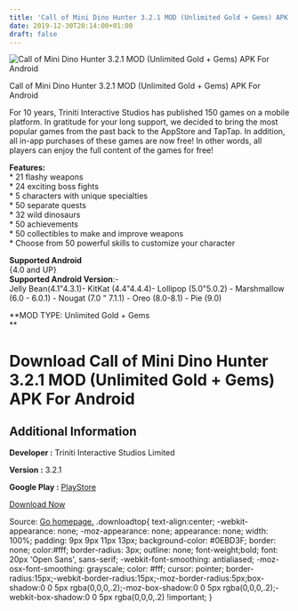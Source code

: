 ```yaml
---
title: 'Call of Mini Dino Hunter 3.2.1 MOD (Unlimited Gold + Gems) APK For Android'
date: 2019-12-30T20:14:00+01:00
draft: false
---
```


![Call of Mini Dino Hunter 3.2.1 MOD (Unlimited Gold + Gems) APK For Android](https://i0.wp.com/apkhome.net/wp-content/uploads/2019/12/Call-of-Mini-Dino-Hunter-3.2.1-MOD-Unlimited-Gold-Gems.png "Call of Mini Dino Hunter 3.2.1 MOD (Unlimited Gold + Gems) APK For Android")

  

Call of Mini Dino Hunter 3.2.1 MOD (Unlimited Gold + Gems) APK For Android

For 10 years, Triniti Interactive Studios has published 150 games on a mobile platform. In gratitude for your long support, we decided to bring the most popular games from the past back to the AppStore and TapTap. In addition, all in-app purchases of these games are now free! In other words, all players can enjoy the full content of the games for free!

**Features:**  
\* 21 flashy weapons  
\* 24 exciting boss fights  
\* 5 characters with unique specialties  
\* 50 separate quests  
\* 32 wild dinosaurs  
\* 50 achievements  
\* 50 collectibles to make and improve weapons  
\* Choose from 50 powerful skills to customize your character

**Supported Android**  
{4.0 and UP}  
**Supported Android Version**:-  
Jelly Bean(4.1"4.3.1)- KitKat (4.4"4.4.4)- Lollipop (5.0"5.0.2) - Marshmallow (6.0 - 6.0.1) - Nougat (7.0 " 7.1.1) - Oreo (8.0-8.1) - Pie (9.0)

**MOD TYPE: Unlimited Gold + Gems  
**

Download Call of Mini Dino Hunter 3.2.1 MOD (Unlimited Gold + Gems) APK For Android
===================================================================================

Additional Information
----------------------

**Developer :** Triniti Interactive Studios Limited

**Version :** 3.2.1

**Google Play :** [PlayStore](https://play.google.com/store/apps/details?id=com.trinitigame.android.callofminidinohunter#)

  

[Download Now](https://store4app.co/post/call-of-mini-dino-hunter-3-2-1-mod-unlimited-gold-gems-apk-for-android_1577731240)

  
Source: [Go homepage.](https://store4app.co/post/call-of-mini-dino-hunter-3-2-1-mod-unlimited-gold-gems-apk-for-android_1577731240) .downloadtop{ text-align:center; -webkit-appearance: none; -moz-appearance: none; appearance: none; width: 100%; padding: 9px 9px 11px 13px; background-color: #0EBD3F; border: none; color:#fff; border-radius: 3px; outline: none; font-weight;bold; font: 20px 'Open Sans', sans-serif; -webkit-font-smoothing: antialiased; -moz-osx-font-smoothing: grayscale; color: #fff; cursor: pointer; border-radius:15px;-webkit-border-radius:15px;-moz-border-radius:5px;box-shadow:0 0 5px rgba(0,0,0,.2);-moz-box-shadow:0 0 5px rgba(0,0,0,.2);-webkit-box-shadow:0 0 5px rgba(0,0,0,.2) !important; }
